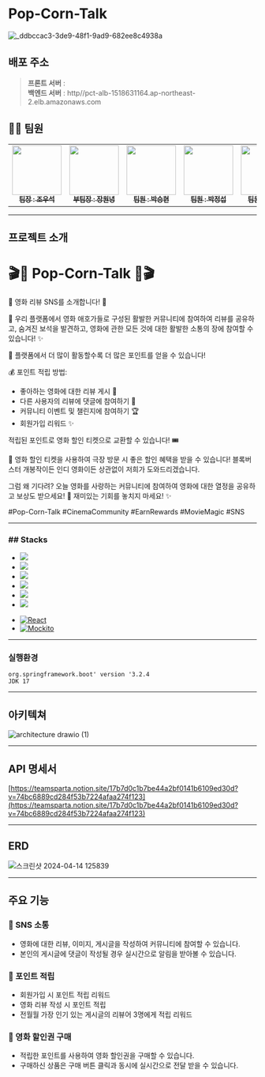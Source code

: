 # Pop-Corn-Talk

![_ddbccac3-3de9-48f1-9ad9-682ee8c4938a](https://github.com/pop-corn-talk/pop-corn-talk/assets/155416976/de9cfcf8-182a-4262-b53c-ab77390193ac)




## 배포 주소


> **프론트 서버** :<br>
> **백엔드 서버** : http//pct-alb-1518631164.ap-northeast-2.elb.amazonaws.com <br>


## 👩‍💻 팀원

<table>
  <tbody>
    <tr>
      <td align="center"><a href="https://github.com/wooseok50"><img src="https://avatars.githubusercontent.com/u/155416976?v=4" width="100px;" alt=""/><br /><sub><b> 팀장 : 조우석 </b></sub></a><br /></td>
      <td align="center"><a href="https://github.com/Onenyeong"><img src="https://avatars.githubusercontent.com/u/48433827?v=4" width="100px;" alt=""/><br /><sub><b> 부팀장 : 장원녕 </b></sub></a><br /></td>
      <td align="center"><a href="https://github.com/dosalpark"><img src="https://avatars.githubusercontent.com/u/108345184?v=4" width="100px;" alt=""/><br /><sub><b> 팀원 : 박승현 </b></sub></a><br /></td>
      <td align="center"><a href="https://github.com/parkjungsub"><img src="https://avatars.githubusercontent.com/u/154612223?v=4" width="100px;" alt=""/><br /><sub><b> 팀원 : 박정섭 </b></sub></a><br /></td>
      <td align="center"><a href="https://github.com/harrisbang2"><img src="https://avatars.githubusercontent.com/u/84154173?v=4" width="100px;" alt=""/><br /><sub><b> 팀원 : 방세훈 </b></sub></a><br /></td>
    </tr>
  </tbody>
</table>


---
## 프로젝트 소개

# 🎬🍿 Pop-Corn-Talk 🍿🎬

🌟 영화 리뷰 SNS를 소개합니다! 🌟

🎥 우리 플랫폼에서 영화 애호가들로 구성된 활발한 커뮤니티에 참여하여 리뷰를 공유하고, 숨겨진 보석을 발견하고, 영화에 관한 모든 것에 대한 활발한 소통의 장에 참여할 수 있습니다! ✨

🔄 플랫폼에서 더 많이 활동할수록 더 많은 포인트를 얻을 수 있습니다!

💰 포인트 적립 방법:

- 좋아하는 영화에 대한 리뷰 게시 📝
- 다른 사용자의 리뷰에 댓글에 참여하기 💬
- 커뮤니티 이벤트 및 챌린지에 참여하기 🏆 
- 회원가입 리워드 ✨

적립된 포인트로 영화 할인 티켓으로 교환할 수 있습니다! 🎟️

🍿 영화 할인 티켓을 사용하여 극장 방문 시 좋은 할인 혜택을 받을 수 있습니다! 블록버스터 개봉작이든 인디 영화이든 상관없이 저희가 도와드리겠습니다.

그럼 왜 기다려? 오늘 영화를 사랑하는 커뮤니티에 참여하여 영화에 대한 열정을 공유하고 보상도 받으세요! 🚀 재미있는 기회를 놓치지 마세요! ✨

#Pop-Corn-Talk #CinemaCommunity #EarnRewards #MovieMagic #SNS

---
### ## Stacks 

* <img  src="https://img.shields.io/badge/git-F05032?style=for-the-badge&logo=git&logoColor=white">
* <img  src="https://img.shields.io/badge/github-181717?style=for-the-badge&logo=github&logoColor=white">
* <img src="https://img.shields.io/badge/java-007396?style=for-the-badge&logo=java&logoColor=white">
* <img src="https://img.shields.io/badge/spring-6DB33F?style=for-the-badge&logo=spring&logoColor=white">
* <img src="https://img.shields.io/badge/springboot-6DB33F?style=for-the-badge&logo=springboot&logoColor=white">
* <img src="https://img.shields.io/badge/gradle-02303A?style=for-the-badge&logo=gradle&logoColor=white">
- [![React](https://camo.githubusercontent.com/6c3957842901e5baa389f3bb8758c8966683333b28493013062fcab5fab645e7/68747470733a2f2f696d672e736869656c64732e696f2f62616467652f52656163742d3230323332413f7374796c653d666f722d7468652d6261646765266c6f676f3d7265616374266c6f676f436f6c6f723d363144414642)](https://reactjs.org/)
- [![Mockito](https://img.shields.io/badge/Mockito-blue?style=for-the-badge&logo=mockito)](https://site.mockito.org/)



---
### 실행환경
```
org.springframework.boot' version '3.2.4
JDK 17
```

---
## 아키텍쳐
![architecture drawio (1)](https://github.com/pop-corn-talk/pop-corn-talk/assets/155416976/91490416-4650-4187-9017-e98325ca4484)


---
## API 명세서
[https://teamsparta.notion.site/17b7d0c1b7be44a2bf0141b6109ed30d?v=74bc6889cd284f53b7224afaa274f123](https://teamsparta.notion.site/17b7d0c1b7be44a2bf0141b6109ed30d?v=74bc6889cd284f53b7224afaa274f123)


---
## ERD
![스크린샷 2024-04-14 125839](https://github.com/pop-corn-talk/pop-corn-talk/assets/155416976/f6b12d3b-296e-4ee7-aeb7-85ce6378824e)


---
## 주요 기능 

### 🍿 SNS 소통 
- 영화에 대한 리뷰, 이미지, 게시글을 작성하여  커뮤니티에 참여할 수 있습니다.
- 본인의 게시글에 댓글이 작성될 경우 실시간으로 알림을 받아볼 수 있습니다.

### 🍿 포인트 적립
- 회원가입 시 포인트 적립 리워드
- 영화 리뷰 작성 시 포인트 적립
- 전월월 가장 인기 있는 게시글의 리뷰어 3명에게 적립 리워드

### 🍿 영화 할인권 구매
- 적립한 포인트를 사용하여 영화 할인권을 구매할 수 있습니다.
- 구매하신 상품은 구매 버튼 클릭과 동시에 실시간으로 전달 받을 수 있습니다.
